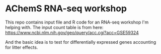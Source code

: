 # AChemS RNA-seq workshop
This repo contains input file and R code for an RNA-seq workshop I'm helping with. The input count table is from here: https://www.ncbi.nlm.nih.gov/geo/query/acc.cgi?acc=GSE59324

And the basic idea is to test for differentially expressed genes accounting for litter effects.
